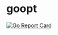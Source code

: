 # goopt
[![Go Report Card](https://goreportcard.com/badge/github.com/explicite/goopt)](https://goreportcard.com/report/github.com/explicite/goopt)
